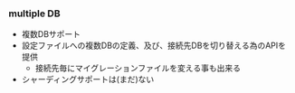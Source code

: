 ### multiple DB

* 複数DBサポート
* 設定ファイルへの複数DBの定義、及び、接続先DBを切り替える為のAPIを提供
  * 接続先毎にマイグレーションファイルを変える事も出来る
* シャーディングサポートは(まだ)ない
